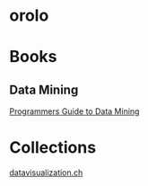 orolo
=====

# Books

## Data Mining
[Programmers Guide to Data Mining](http://guidetodatamining.com/)

# Collections

[datavisualization.ch](http://selection.datavisualization.ch/)


